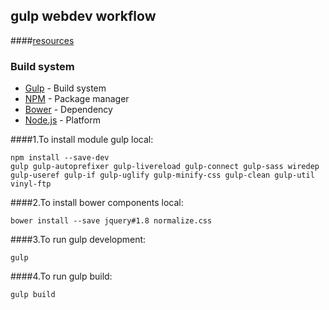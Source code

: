 ## gulp webdev workflow

####[resources](ch1.md)

### Build system
- [Gulp](http://gulpjs.com/) - Build system
- [NPM](https://www.npmjs.com/) - Package manager
- [Bower](http://bower.io/) - Dependency
- [Node.js](https://nodejs.org/) - Platform 



####1.To install module gulp local:

```
npm install --save-dev 
gulp gulp-autoprefixer gulp-livereload gulp-connect gulp-sass wiredep gulp-useref gulp-if gulp-uglify gulp-minify-css gulp-clean gulp-util vinyl-ftp
```

####2.To install bower components local:

```
bower install --save jquery#1.8 normalize.css
```

####3.To run gulp development:

```
gulp
```

####4.To run gulp build:

```
gulp build
```



